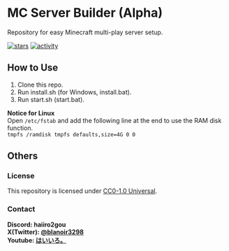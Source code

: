 # MC Server Builder (Alpha)

Repository for easy Minecraft multi-play server setup.

[![stars](https://img.shields.io/github/stars/haiiro2gou/server_builder?logo=github)](https://github.com/haiiro2gou/server_builder/stargazers)
[![activity](https://img.shields.io/github/commit-activity/m/haiiro2gou/server_builder?label=commit&logo=github)](https://github.com/haiiro2gou/server_builder/commits/master)

## How to Use

1. Clone this repo.
2. Run install.sh (for Windows, install.bat).
3. Run start.sh (start.bat).

**Notice for Linux**  
Open `/etc/fstab` and add the following line at the end to use the RAM disk function.  
`tmpfs /ramdisk tmpfs defaults,size=4G 0 0`

## Others

### License

This repository is licensed under [CC0-1.0 Universal](LICENSE).

### Contact

**Discord: haiiro2gou**  
**X(Twitter): [@blanoir3298](https://twitter.com/blanoir3298)**  
**Youtube: [はいいろ。](https://www.youtube.com/@haiiro2gou)**
